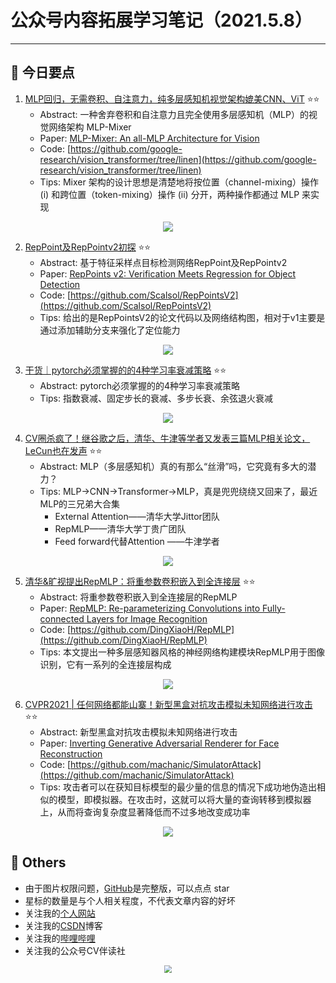 # 公众号内容拓展学习笔记（2021.5.8）

------



## :paperclip:  今日要点

1. [MLP回归，无需卷积、自注意力，纯多层感知机视觉架构媲美CNN、ViT](https://mp.weixin.qq.com/s/gK6OHqH5zEWKVPGGfJBVxg)         :star::star:
   - Abstract: 一种舍弃卷积和自注意力且完全使用多层感知机（MLP）的视觉网络架构 MLP-Mixer 
   - Paper: [MLP-Mixer: An all-MLP Architecture for Vision](https://arxiv.org/pdf/2105.01601.pdf)
   - Code: [https://github.com/google-research/vision_transformer/tree/linen](https://github.com/google-research/vision_transformer/tree/linen)
   - Tips: Mixer 架构的设计思想是清楚地将按位置（channel-mixing）操作 (i) 和跨位置（token-mixing）操作 (ii) 分开，两种操作都通过 MLP 来实现

<div align=center><img src="https://mmbiz.qpic.cn/mmbiz_jpg/KmXPKA19gW9ePbz8uFT0UPiad6mAibvZolcywxibZMrWWzunHYPt5bjKw9PH9EpzsVZ1J2hoSjtlTU1f5zCpOIaQw/640?wx_fmt=jpeg&tp=webp&wxfrom=5&wx_lazy=1&wx_co=1" style='zoom:100%'>
</div>

2. [RepPoint及RepPointv2初探](https://mp.weixin.qq.com/s/UCTvSgqGVba4ym-f7Nr02A)       :star::star:
   - Abstract: 基于特征采样点目标检测网络RepPoint及RepPointv2
   - Paper: [RepPoints v2: Verification Meets Regression for Object Detection](https://arxiv.org/pdf/2007.08508.pdf)
   - Code: [https://github.com/Scalsol/RepPointsV2](https://github.com/Scalsol/RepPointsV2)
   - Tips: 给出的是RepPointsV2的论文代码以及网络结构图，相对于v1主要是通过添加辅助分支来强化了定位能力

<div align=center><img src="https://mmbiz.qpic.cn/mmbiz_png/SdQCib1UzF3ugnSAYPGGt7knCUicHJk459s166y8R8LFPrzOKia64OBoBmaTaT6zw6iazMLblvxicvjaO0g7GexLHIg/640?wx_fmt=png&tp=webp&wxfrom=5&wx_lazy=1&wx_co=1" style='zoom:100%'>
</div>


3. [干货｜pytorch必须掌握的的4种学习率衰减策略](https://mp.weixin.qq.com/s/N_mzevDeBE4Er-Ncj7gsRQ)       :star::star:
   - Abstract: pytorch必须掌握的的4种学习率衰减策略
   - Tips: 指数衰减、固定步长的衰减、多步长衰、余弦退火衰减
<div align=center><img src="https://mmbiz.qpic.cn/sz_mmbiz_png/gYUsOT36vfo7NFWmf8QBM9BzaxzibhWa2xpVbXiaiaZyaKYibCRStkpu5ibAhPSJPf8g6ckp34fYWyXezpRNfcXiblzA/640?wx_fmt=png&tp=webp&wxfrom=5&wx_lazy=1&wx_co=1" style='zoom:100%'>
</div>

4. [CV圈杀疯了！继谷歌之后，清华、牛津等学者又发表三篇MLP相关论文，LeCun也在发声](https://mp.weixin.qq.com/s/MU4j1ORGa8fJu5J8LZkWug)       :star::star:
   - Abstract: MLP（多层感知机）真的有那么“丝滑”吗，它究竟有多大的潜力？
   - Tips: MLP->CNN->Transformer->MLP，真是兜兜绕绕又回来了，最近MLP的三兄弟大合集
     - External Attention——清华大学Jittor团队
     - RepMLP——清华大学丁贵广团队
     - Feed forward代替Attention ——牛津学者

<div align=center><img src="https://mmbiz.qpic.cn/mmbiz_jpg/Z8w2ExrFgDyGqhgclsib6vOYYHiaqKZwbYPiatfHyDA5WTP0rXtB0PVSQQs0FzdVVB9WhjdwzdvNgZ3VK6WmEQj6g/640?wx_fmt=jpeg&tp=webp&wxfrom=5&wx_lazy=1&wx_co=1" style='zoom:100%'>
</div>

5. [清华&旷视提出RepMLP：将重参数卷积嵌入到全连接层](https://mp.weixin.qq.com/s/DfQoKLl7blbhr07nYdLm0Q)       :star::star:
   - Abstract: 将重参数卷积嵌入到全连接层的RepMLP
   - Paper: [RepMLP: Re-parameterizing Convolutions into Fully-connected Layers for Image Recognition](https://arxiv.org/abs/2105.01883 )
   - Code: [https://github.com/DingXiaoH/RepMLP](https://github.com/DingXiaoH/RepMLP)
   - Tips: 本文提出一种多层感知器风格的神经网络构建模块RepMLP用于图像识别，它有一系列的全连接层构成

<div align=center><img src="https://mmbiz.qpic.cn/mmbiz_png/VvkhdVVVIDia19rHySo0WSnWCfQf5iaDOg0JENFPSaSE2xuYCGAmMGFysgNWODDde0UYibjbUByJFEMuVaJS8DduA/640?wx_fmt=png&tp=webp&wxfrom=5&wx_lazy=1&wx_co=1" style='zoom:100%'>
</div>

6. [CVPR2021 | 任何网络都能山寨！新型黑盒对抗攻击模拟未知网络进行攻击](https://mp.weixin.qq.com/s/8EBqX8fhK2rW5FLx2qh1UQ)       :star::star:
   - Abstract: 新型黑盒对抗攻击模拟未知网络进行攻击
   - Paper: [Inverting Generative Adversarial Renderer for Face Reconstruction](https://arxiv.org/abs/2009.00960)
   - Code: [https://github.com/machanic/SimulatorAttack](https://github.com/machanic/SimulatorAttack)
   - Tips:  攻击者可以在获知目标模型的最少量的信息的情况下成功地伪造出相似的模型，即模拟器。在攻击时，这就可以将大量的查询转移到模拟器上，从而将查询复杂度显著降低而不过多地改变成功率

<div align=center><img src="https://mmbiz.qpic.cn/mmbiz_png/KmXPKA19gW9ePbz8uFT0UPiad6mAibvZolccLAUcK1NZAJkhrVT3OIr7ia7ZfxSE1WpGrXITuWqsCA8sSOYjTvXTw/640?wx_fmt=png&tp=webp&wxfrom=5&wx_lazy=1&wx_co=1" style='zoom:100%'>
</div>


## :paperclip:  Others

- 由于图片权限问题，[GitHub](https://github.com/xiaoxuebajie/dairly_learning)是完整版，可以点点 star
- 星标的数量是与个人相关程度，不代表文章内容的好坏
- 关注我的[个人网站](http://www.cvbds.cn/)
- 关注我的[CSDN](https://blog.csdn.net/xiaoxuebajie)博客
- 关注我的[哔哩哔哩](https://space.bilibili.com/424394389)
- 关注我的公众号CV伴读社

<div align=center><img src="https://img-blog.csdnimg.cn/202005031406335.jpg" style='zoom:80%'>
</div>